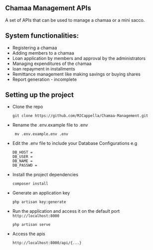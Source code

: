 ## Chamaa Management APIs
    
A set of APIs that can be used to manage a chamaa or a mini sacco. 
    
## System functionalities:
+ Registering a chamaa
+ Adding members to a chamaa
+ Loan application by members and approval by the administrators
+ Managing expenditures of the chamaa
+ loan repayment in installments
+ Remittance management like making savings or buying shares
+ Report generation - incomplete


## Setting up the project
+ Clone the repo
  ~~~
  git clone https://github.com/MJCappella/Chamaa-Management.git
  ~~~
+ Rename the .env.example file to .env
  ~~~
   mv .env.example.env .env
  ~~~
+ Edit the .env file to include your Database Configurations e.g
  ~~~
  DB_HOST =
  DB_USER =
  DB_NAME =
  DB_PASSWD =
  ~~~
+ Install the project dependencies
  ~~~
  composer install
  ~~~
+ Generate an application key
  ~~~
  php artisan key:generate
  ~~~
+ Run the application and access it on the default port ```http://localhost:8000```
  ~~~
  php artisan serve
  ~~~
+ Access the apis
  ~~~
  http://localhost:8000/api/{...}
  ~~~
